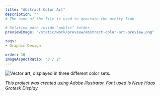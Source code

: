 ```yaml
---
title: "Abstract Color Art"
description: ""
# The name of the file is used to generate the pretty link

# Relative path inside "public" folder
previewImage: "/static/work/preview/abstract-color-art-preview.png"

tags:
- Graphic Design

order: 16
imageAspectRatio: "3 / 2"
---
```


![Vector art, displayed in three different color sets.](/static/work/abstract-color-art/Chen_Brendan_Color_2.png)

*This project was created using Adobe Illustrator. Font used is Neue Haas Grotesk Display.*